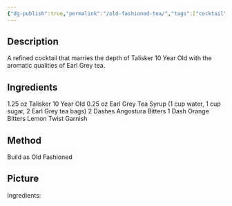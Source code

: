 ```yaml
---
{"dg-publish":true,"permalink":"/old-fashioned-tea/","tags":["cocktail","whiskey"]}
---
```


## Description

A refined cocktail that marries the depth of Talisker 10 Year Old with the aromatic qualities of Earl Grey tea.

## Ingredients

1.25 oz Talisker 10 Year Old
0.25 oz Earl Grey Tea Syrup (1 cup water, 1 cup sugar, 2 Earl Grey tea bags)
2 Dashes Angostura Bitters
1 Dash Orange Bitters
Lemon Twist Garnish

## Method

Build as Old Fashioned


## Picture


Ingredients:

